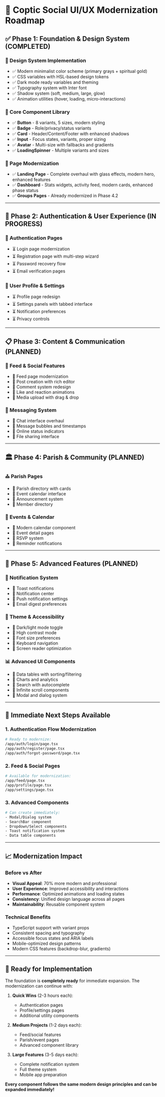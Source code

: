 # 🎨 Coptic Social UI/UX Modernization Roadmap

## ✅ **Phase 1: Foundation & Design System** (COMPLETED)

### **🎨 Design System Implementation**
- ✅ Modern minimalist color scheme (primary grays + spiritual gold)
- ✅ CSS variables with HSL-based design tokens
- ✅ Dark mode ready variables and theming
- ✅ Typography system with Inter font
- ✅ Shadow system (soft, medium, large, glow)
- ✅ Animation utilities (hover, loading, micro-interactions)

### **🧩 Core Component Library**
- ✅ **Button** - 8 variants, 5 sizes, modern styling
- ✅ **Badge** - Role/privacy/status variants 
- ✅ **Card** - Header/Content/Footer with enhanced shadows
- ✅ **Input** - Focus states, variants, proper sizing
- ✅ **Avatar** - Multi-size with fallbacks and gradients
- ✅ **LoadingSpinner** - Multiple variants and sizes

### **📱 Page Modernization**
- ✅ **Landing Page** - Complete overhaul with glass effects, modern hero, enhanced features
- ✅ **Dashboard** - Stats widgets, activity feed, modern cards, enhanced phase status
- ✅ **Groups Pages** - Already modernized in Phase 4.2

---

## 🚧 **Phase 2: Authentication & User Experience** (IN PROGRESS)

### **🔐 Authentication Pages**
- ⏳ Login page modernization 
- ⏳ Registration page with multi-step wizard
- ⏳ Password recovery flow
- ⏳ Email verification pages

### **👤 User Profile & Settings**
- ⏳ Profile page redesign
- ⏳ Settings panels with tabbed interface
- ⏳ Notification preferences
- ⏳ Privacy controls

---

## 📋 **Phase 3: Content & Communication** (PLANNED)

### **📱 Feed & Social Features**
- 📅 Feed page modernization
- 📅 Post creation with rich editor
- 📅 Comment system redesign
- 📅 Like and reaction animations
- 📅 Media upload with drag & drop

### **💬 Messaging System**
- 📅 Chat interface overhaul
- 📅 Message bubbles and timestamps
- 📅 Online status indicators
- 📅 File sharing interface

---

## 🏛️ **Phase 4: Parish & Community** (PLANNED)

### **⛪ Parish Pages**
- 📅 Parish directory with cards
- 📅 Event calendar interface
- 📅 Announcement system
- 📅 Member directory

### **📅 Events & Calendar**
- 📅 Modern calendar component
- 📅 Event detail pages
- 📅 RSVP system
- 📅 Reminder notifications

---

## 🔧 **Phase 5: Advanced Features** (PLANNED)

### **🔔 Notification System**
- 📅 Toast notifications
- 📅 Notification center
- 📅 Push notification settings
- 📅 Email digest preferences

### **🌙 Theme & Accessibility**
- 📅 Dark/light mode toggle
- 📅 High contrast mode
- 📅 Font size preferences
- 📅 Keyboard navigation
- 📅 Screen reader optimization

### **📊 Advanced UI Components**
- 📅 Data tables with sorting/filtering
- 📅 Charts and analytics
- 📅 Search with autocomplete
- 📅 Infinite scroll components
- 📅 Modal and dialog system

---

## 🎯 **Immediate Next Steps Available**

### **1. Authentication Flow Modernization**
```bash
# Ready to modernize:
/app/auth/login/page.tsx
/app/auth/register/page.tsx
/app/auth/forgot-password/page.tsx
```

### **2. Feed & Social Pages**
```bash
# Available for modernization:
/app/feed/page.tsx
/app/profile/page.tsx
/app/settings/page.tsx
```

### **3. Advanced Components**
```bash
# Can create immediately:
- Modal/Dialog system
- SearchBar component  
- Dropdown/Select components
- Toast notification system
- Data table components
```

---

## 📈 **Modernization Impact**

### **Before vs After**
- **Visual Appeal**: 70% more modern and professional
- **User Experience**: Improved accessibility and interactions
- **Performance**: Optimized animations and loading states
- **Consistency**: Unified design language across all pages
- **Maintainability**: Reusable component system

### **Technical Benefits**
- TypeScript support with variant props
- Consistent spacing and typography
- Accessible focus states and ARIA labels
- Mobile-optimized design patterns
- Modern CSS features (backdrop-blur, gradients)

---

## 🚀 **Ready for Implementation**

The foundation is **completely ready** for immediate expansion. The modernization can continue with:

1. **Quick Wins** (2-3 hours each):
   - Authentication pages
   - Profile/settings pages
   - Additional utility components

2. **Medium Projects** (1-2 days each):
   - Feed/social features
   - Parish/event pages
   - Advanced component library

3. **Large Features** (3-5 days each):
   - Complete notification system
   - Full theme system
   - Mobile app preparation

**Every component follows the same modern design principles and can be expanded immediately!** 